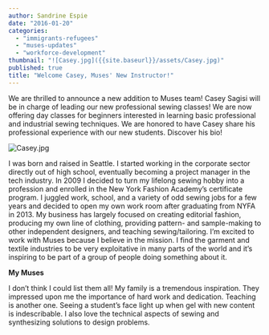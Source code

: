 ```yaml
---
author: Sandrine Espie
date: "2016-01-20"
categories: 
  - "immigrants-refugees"
  - "muses-updates"
  - "workforce-development"
thumbnail: "![Casey.jpg]({{site.baseurl}}/assets/Casey.jpg)"
published: true
title: "Welcome Casey, Muses' New Instructor!"
---
```



We are thrilled to announce a new addition to Muses team! Casey Sagisi will be in charge of  leading our new professional sewing classes! We are now offering day classes for beginners interested in learning basic professional and industrial sewing techniques. We are honored to have Casey share his professional experience with our new students.  Discover his bio!

![Casey.jpg]({{site.baseurl}}/assets/Casey.jpg)

I was born and raised in Seattle. I started working in the corporate sector directly out of high school, eventually becoming a project manager in the tech industry. In 2009 I decided to turn my lifelong sewing hobby into a profession and enrolled in the New York Fashion Academy’s certificate program. I juggled work, school, and a variety of odd sewing jobs for a few years and decided to open my own work room after graduating from NYFA in 2013. My business has largely focused on creating editorial fashion, producing my own line of clothing, providing pattern- and sample-making to other independent designers, and teaching sewing/tailoring. I’m excited to work with Muses because I believe in the mission. I find the garment and textile industries to be very exploitative in many parts of the world and it’s inspiring to be part of a group of people doing something about it.

**My Muses**

I don’t think I could list them all! My family is a tremendous inspiration. They impressed upon me the importance of hard work and dedication. Teaching is another one. Seeing a student’s face light up when gel with new content is indescribable. I also love the technical aspects of sewing and synthesizing solutions to design problems.

